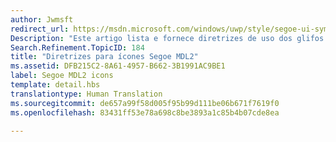 ```yaml
---
author: Jwmsft
redirect_url: https://msdn.microsoft.com/windows/uwp/style/segoe-ui-symbol-font
Description: "Este artigo lista e fornece diretrizes de uso dos glifos que vêm com a fonte Segoe MDL2 Assets."
Search.Refinement.TopicID: 184
title: "Diretrizes para ícones Segoe MDL2"
ms.assetid: DFB215C2-8A61-4957-B662-3B1991AC9BE1
label: Segoe MDL2 icons
template: detail.hbs
translationtype: Human Translation
ms.sourcegitcommit: de657a99f58d005f95b99d111be06b671f7619f0
ms.openlocfilehash: 83431ff53e78a698c8be3893a1c85b4b07cde8ea

---
```









<!--HONumber=Jul16_HO2-->


